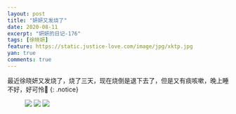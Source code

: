 ```yaml
---
layout: post
title: "妍妍又发烧了"
date: 2020-08-11
excerpt: "妍妍的日记-176"
tags: [徐晓妍]
feature: https://static.justice-love.com/image/jpg/xktp.jpg
yan: true
comments: true
---
```

最近徐晓妍又发烧了，烧了三天，现在烧倒是退下去了，但是又有痰咳嗽，晚上睡不好，好可怜🥺
{: .notice}
<figure>
    <img src="{{ site.staticUrl }}/yanyan/image/zuijinyoufashaole0.jpg" />
    <img src="{{ site.staticUrl }}/yanyan/image/zuijinyoufashaole1.jpg" />
    <img src="{{ site.staticUrl }}/yanyan/image/zuijinyoufashaole2.jpg" />
</figure>
